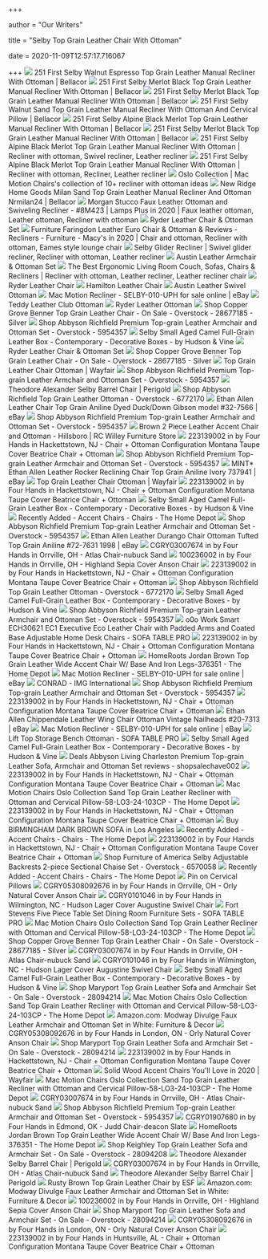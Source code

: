 +++
        
author = "Our Writers"
        
title = "Selby Top Grain Leather Chair With Ottoman"
        
date = 2020-11-09T12:57:17.716067
        
+++
[ ![](https://www.bellacor.com/media.bellacor.com/images/1500/251FIRST-601754938245.jpg)](https://www.bellacor.com/media.bellacor.com/images/1500/251FIRST-601754938245.jpg) 251 First Selby Walnut Espresso Top Grain Leather Manual Recliner With  Ottoman | Bellacor
[ ![](https://www.bellacor.com/media.bellacor.com/images/1500/251FIRST-601754938221.jpg)](https://www.bellacor.com/media.bellacor.com/images/1500/251FIRST-601754938221.jpg) 251 First Selby Merlot Black Top Grain Leather Manual Recliner With Ottoman  | Bellacor
[ ![](https://www.bellacor.com/media.bellacor.com/images/1500/251FIRST-601754938191_2.jpg)](https://www.bellacor.com/media.bellacor.com/images/1500/251FIRST-601754938191_2.jpg) 251 First Selby Merlot Black Top Grain Leather Manual Recliner With Ottoman  | Bellacor
[ ![](https://www.bellacor.com/media.bellacor.com/images/1500/251FIRST-601754938344.jpg)](https://www.bellacor.com/media.bellacor.com/images/1500/251FIRST-601754938344.jpg) 251 First Selby Walnut Sand Top Grain Leather Manual Recliner With Ottoman  And Cervical Pillow | Bellacor
[ ![](https://mediacdn.bellacor.com/images/500/251FIRST-601754938153.jpg)](https://mediacdn.bellacor.com/images/500/251FIRST-601754938153.jpg) 251 First Selby Alpine Black Merlot Top Grain Leather Manual Recliner With  Ottoman | Bellacor
[ ![](https://www.bellacor.com/media.bellacor.com/images/1500/251FIRST-601754938191_1.jpg)](https://www.bellacor.com/media.bellacor.com/images/1500/251FIRST-601754938191_1.jpg) 251 First Selby Merlot Black Top Grain Leather Manual Recliner With Ottoman  | Bellacor
[ ![](https://i.pinimg.com/736x/1c/ed/e0/1cede0885dd656052b0e8a21ba94f41e.jpg)](https://i.pinimg.com/736x/1c/ed/e0/1cede0885dd656052b0e8a21ba94f41e.jpg) 251 First Selby Alpine Black Merlot Top Grain Leather Manual Recliner With  Ottoman | Recliner with ottoman, Swivel recliner, Leather recliner
[ ![](https://i.pinimg.com/474x/52/73/6b/52736bf5f7b176d6ca4088621a588c9e.jpg)](https://i.pinimg.com/474x/52/73/6b/52736bf5f7b176d6ca4088621a588c9e.jpg) 251 First Selby Alpine Black Merlot Top Grain Leather Manual Recliner With  Ottoman | Recliner with ottoman, Recliner, Leather recliner
[ ![](https://i.pinimg.com/236x/fc/2e/0d/fc2e0d7a27770ab145e1ae1fbaee4d9b.jpg)](https://i.pinimg.com/236x/fc/2e/0d/fc2e0d7a27770ab145e1ae1fbaee4d9b.jpg) Oslo Collection | Mac Motion Chairs's collection of 10+ recliner with  ottoman ideas
[ ![](https://www.bellacor.com/media.bellacor.com/images/1500/2487-NRMILAN24.jpg)](https://www.bellacor.com/media.bellacor.com/images/1500/2487-NRMILAN24.jpg) New Ridge Home Goods Milan Sand Top Grain Leather Manual Recliner And  Ottoman Nrmilan24 | Bellacor
[ ![](https://i.pinimg.com/originals/8d/01/15/8d0115093e8fdd9b59111953dd2f492a.jpg)](https://i.pinimg.com/originals/8d/01/15/8d0115093e8fdd9b59111953dd2f492a.jpg) Morgan Stucco Faux Leather Ottoman and Swiveling Recliner - #8M423 | Lamps  Plus in 2020 | Faux leather ottoman, Leather ottoman, Recliner with ottoman
[ ![](https://assets.weimgs.com/weimgs/rk/images/wcm/products/202023/0013/ryder-leather-chair-ottoman-set-m.jpg)](https://assets.weimgs.com/weimgs/rk/images/wcm/products/202023/0013/ryder-leather-chair-ottoman-set-m.jpg) Ryder Leather Chair & Ottoman Set
[ ![](https://i.pinimg.com/originals/28/6c/6b/286c6b9bd54df4d91d7303b6aba401d2.jpg)](https://i.pinimg.com/originals/28/6c/6b/286c6b9bd54df4d91d7303b6aba401d2.jpg) Furniture Faringdon Leather Euro Chair & Ottoman & Reviews - Recliners -  Furniture - Macy's in 2020 | Chair and ottoman, Recliner with ottoman,  Eames style lounge chair
[ ![](https://i.pinimg.com/originals/af/d5/27/afd527a7d63e66a35f84727ed388c80a.jpg)](https://i.pinimg.com/originals/af/d5/27/afd527a7d63e66a35f84727ed388c80a.jpg) Selby Glider Recliner | Swivel glider recliner, Recliner with ottoman,  Leather recliner
[ ![](https://assets.weimgs.com/weimgs/ab/images/wcm/products/202023/0005/austin-leather-armchair-ottoman-set-m.jpg)](https://assets.weimgs.com/weimgs/ab/images/wcm/products/202023/0005/austin-leather-armchair-ottoman-set-m.jpg) Austin Leather Armchair & Ottoman Set
[ ![](https://i.pinimg.com/474x/77/f1/9a/77f19aefdbe4ca133a004633e4fbd2cf.jpg)](https://i.pinimg.com/474x/77/f1/9a/77f19aefdbe4ca133a004633e4fbd2cf.jpg) The Best Ergonomic Living Room Couch, Sofas, Chairs & Recliners | Recliner  with ottoman, Leather recliner, Leather recliner chair
[ ![](https://assets.weimgs.com/weimgs/ab/images/wcm/products/202040/0113/ryder-leather-chair-c.jpg)](https://assets.weimgs.com/weimgs/ab/images/wcm/products/202040/0113/ryder-leather-chair-c.jpg) Ryder Leather Chair
[ ![](https://assets.weimgs.com/weimgs/rk/images/wcm/products/202042/0007/hamilton-leather-chair-o.jpg)](https://assets.weimgs.com/weimgs/rk/images/wcm/products/202042/0007/hamilton-leather-chair-o.jpg) Hamilton Leather Chair
[ ![](https://assets.weimgs.com/weimgs/rk/images/wcm/products/202040/0142/austin-leather-swivel-ottoman-o.jpg)](https://assets.weimgs.com/weimgs/rk/images/wcm/products/202040/0142/austin-leather-swivel-ottoman-o.jpg) Austin Leather Swivel Ottoman
[ ![](https://i.ebayimg.com/images/g/Vh0AAOxyP4dTcsD5/s-l1600.jpg)](https://i.ebayimg.com/images/g/Vh0AAOxyP4dTcsD5/s-l1600.jpg) Mac Motion Recliner - SELBY-010-UPH for sale online | eBay
[ ![](https://assets.weimgs.com/weimgs/rk/images/wcm/products/202034/0005/teddy-leather-club-ottoman-m.jpg)](https://assets.weimgs.com/weimgs/rk/images/wcm/products/202034/0005/teddy-leather-club-ottoman-m.jpg) Teddy Leather Club Ottoman
[ ![](https://assets.weimgs.com/weimgs/rk/images/wcm/products/202040/0069/ryder-leather-ottoman-c.jpg)](https://assets.weimgs.com/weimgs/rk/images/wcm/products/202040/0069/ryder-leather-ottoman-c.jpg) Ryder Leather Ottoman
[ ![](https://ak1.ostkcdn.com/images/products/28677185/Judith-Top-Grain-Leather-Chair-7096a1b5-ac2c-4d04-9710-ec582fe8f2ce.jpg)](https://ak1.ostkcdn.com/images/products/28677185/Judith-Top-Grain-Leather-Chair-7096a1b5-ac2c-4d04-9710-ec582fe8f2ce.jpg) Shop Copper Grove Benner Top Grain Leather Chair - On Sale - Overstock -  28677185 - Silver
[ ![](https://ak1.ostkcdn.com/images/products/is/images/direct/01a1754e6235ff30b471e945e32387384ca69e0b/Abbyson-Richfield-Premium-Top-grain-Leather-Armchair-and-Ottoman-Set.jpg)](https://ak1.ostkcdn.com/images/products/is/images/direct/01a1754e6235ff30b471e945e32387384ca69e0b/Abbyson-Richfield-Premium-Top-grain-Leather-Armchair-and-Ottoman-Set.jpg) Shop Abbyson Richfield Premium Top-grain Leather Armchair and Ottoman Set -  Overstock - 5954357
[ ![](https://st.hzcdn.com/simgs/48d1bda60b68a484_9-9371/home-design.jpg)](https://st.hzcdn.com/simgs/48d1bda60b68a484_9-9371/home-design.jpg) Selby Small Aged Camel Full-Grain Leather Box - Contemporary - Decorative  Boxes - by Hudson & Vine
[ ![](https://assets.weimgs.com/weimgs/rk/images/wcm/products/202023/0001/ryder-leather-chair-ottoman-set-c.jpg)](https://assets.weimgs.com/weimgs/rk/images/wcm/products/202023/0001/ryder-leather-chair-ottoman-set-c.jpg) Ryder Leather Chair & Ottoman Set
[ ![](https://ak1.ostkcdn.com/images/products/28677185/Judith-Top-Grain-Leather-Chair-a0a3a8f3-db9b-41ae-ae3e-8cbe8b645939.jpg)](https://ak1.ostkcdn.com/images/products/28677185/Judith-Top-Grain-Leather-Chair-a0a3a8f3-db9b-41ae-ae3e-8cbe8b645939.jpg) Shop Copper Grove Benner Top Grain Leather Chair - On Sale - Overstock -  28677185 - Silver
[ ![](https://secure.img1-fg.wfcdn.com/im/07084016/resize-h310-w310%5Ecompr-r85/7877/78772187/helga-top-grain-leather-chair-with-ottoman.jpg)](https://secure.img1-fg.wfcdn.com/im/07084016/resize-h310-w310%5Ecompr-r85/7877/78772187/helga-top-grain-leather-chair-with-ottoman.jpg) Top Grain Leather Chair Ottoman | Wayfair
[ ![](https://ak1.ostkcdn.com/images/products/is/images/direct/ad1bd6faf90ec0d0fd673c60fa83fdf1ad6015ab/Abbyson-Richfield-Premium-Top-grain-Leather-Armchair-and-Ottoman-Set.jpg)](https://ak1.ostkcdn.com/images/products/is/images/direct/ad1bd6faf90ec0d0fd673c60fa83fdf1ad6015ab/Abbyson-Richfield-Premium-Top-grain-Leather-Armchair-and-Ottoman-Set.jpg) Shop Abbyson Richfield Premium Top-grain Leather Armchair and Ottoman Set -  Overstock - 5954357
[ ![](https://secure.img1-fg.wfcdn.com/im/48127212/compr-r85/1264/126466421/selby-barrel-chair.jpg)](https://secure.img1-fg.wfcdn.com/im/48127212/compr-r85/1264/126466421/selby-barrel-chair.jpg) Theodore Alexander Selby Barrel Chair | Perigold
[ ![](https://ak1.ostkcdn.com/images/products/is/images/direct/c80522a4a31c5bb71649521bf31026c06ce61868/Abbyson-Richfield-Top-Grain-Leather-Ottoman.jpg?impolicy=medium&imwidth=200)](https://ak1.ostkcdn.com/images/products/is/images/direct/c80522a4a31c5bb71649521bf31026c06ce61868/Abbyson-Richfield-Top-Grain-Leather-Ottoman.jpg?impolicy=medium&imwidth=200) Shop Abbyson Richfield Top Grain Leather Ottoman - Overstock - 6772170
[ ![](https://i.ebayimg.com/images/g/ElYAAOSwIlBeoRg~/s-l400.jpg)](https://i.ebayimg.com/images/g/ElYAAOSwIlBeoRg~/s-l400.jpg) Ethan Allen Leather Chair Top Grain Aniline Dyed Duck/Down Gibson model  #32-7566 | eBay
[ ![](https://ak1.ostkcdn.com/images/products/is/images/direct/8f3357c4443bd1aeac2d6a20eaf6e523945a5eaa/Abbyson-Richfield-Premium-Top-grain-Leather-Armchair-and-Ottoman-Set.jpg)](https://ak1.ostkcdn.com/images/products/is/images/direct/8f3357c4443bd1aeac2d6a20eaf6e523945a5eaa/Abbyson-Richfield-Premium-Top-grain-Leather-Armchair-and-Ottoman-Set.jpg) Shop Abbyson Richfield Premium Top-grain Leather Armchair and Ottoman Set -  Overstock - 5954357
[ ![](http://static.rcwilley.com/products/110946588/Brown-2-Piece-Leather-Accent-Chair-and-Ottoman---Hillsboro-rcwilley-image1~800.jpg)](http://static.rcwilley.com/products/110946588/Brown-2-Piece-Leather-Accent-Chair-and-Ottoman---Hillsboro-rcwilley-image1~800.jpg) Brown 2 Piece Leather Accent Chair and Ottoman - Hillsboro | RC Willey  Furniture Store
[ ![](https://images.webfronts.com/cache/meenvfutrjcc.jpg?imgeng=/w_300)](https://images.webfronts.com/cache/meenvfutrjcc.jpg?imgeng=/w_300) 223139002 in by Four Hands in Hackettstown, NJ - Chair + Ottoman  Configuration Montana Taupe Cover Beatrice Chair + Ottoman
[ ![](https://ak1.ostkcdn.com/images/products/is/images/direct/8cf1a63264892243b25f8524c4f03d619c1c08c7/Abbyson-Richfield-Premium-Top-grain-Leather-Armchair-and-Ottoman-Set.jpg)](https://ak1.ostkcdn.com/images/products/is/images/direct/8cf1a63264892243b25f8524c4f03d619c1c08c7/Abbyson-Richfield-Premium-Top-grain-Leather-Armchair-and-Ottoman-Set.jpg) Shop Abbyson Richfield Premium Top-grain Leather Armchair and Ottoman Set -  Overstock - 5954357
[ ![](https://i.ebayimg.com/images/g/494AAOSwxTxfJu~m/s-l400.jpg)](https://i.ebayimg.com/images/g/494AAOSwxTxfJu~m/s-l400.jpg) MINT* Ethan Allen Leather Rocker Reclining Chair Top Grain Aniline Ivory  737941 | eBay
[ ![](https://secure.img1-fg.wfcdn.com/im/81542628/resize-h160-w160%5Ecompr-r85/7877/78772936/Silke+Top+Grain+Leather+Chair+with+Ottoman.jpg)](https://secure.img1-fg.wfcdn.com/im/81542628/resize-h160-w160%5Ecompr-r85/7877/78772936/Silke+Top+Grain+Leather+Chair+with+Ottoman.jpg) Top Grain Leather Chair Ottoman | Wayfair
[ ![](https://images.webfronts.com/cache/medjjqeeoeuu.jpg?imgeng=/w_500/h_500/m_letterbox_ffffff_100)](https://images.webfronts.com/cache/medjjqeeoeuu.jpg?imgeng=/w_500/h_500/m_letterbox_ffffff_100) 223139002 in by Four Hands in Hackettstown, NJ - Chair + Ottoman  Configuration Montana Taupe Cover Beatrice Chair + Ottoman
[ ![](https://st.hzcdn.com/fimgs/41014ce90d2e63d1_6913-w300-h300-b1-p10--.jpg)](https://st.hzcdn.com/fimgs/41014ce90d2e63d1_6913-w300-h300-b1-p10--.jpg) Selby Small Aged Camel Full-Grain Leather Box - Contemporary - Decorative  Boxes - by Hudson & Vine
[ ![](https://images.homedepot-static.com/productImages/1a44ba9a-0325-4462-9d87-7759e9a8a3b2/svn/red-madeleine-home-accent-chairs-mh-ch-708-64_400.jpg)](https://images.homedepot-static.com/productImages/1a44ba9a-0325-4462-9d87-7759e9a8a3b2/svn/red-madeleine-home-accent-chairs-mh-ch-708-64_400.jpg) Recently Added - Accent Chairs - Chairs - The Home Depot
[ ![](https://ak1.ostkcdn.com/images/products/is/images/direct/1e7d40e1b799f0152819b96d414883a6f8366a5a/Abbyson-Richfield-Premium-Top-grain-Leather-Armchair-and-Ottoman-Set.jpg?impolicy=medium)](https://ak1.ostkcdn.com/images/products/is/images/direct/1e7d40e1b799f0152819b96d414883a6f8366a5a/Abbyson-Richfield-Premium-Top-grain-Leather-Armchair-and-Ottoman-Set.jpg?impolicy=medium) Shop Abbyson Richfield Premium Top-grain Leather Armchair and Ottoman Set -  Overstock - 5954357
[ ![](https://i.ebayimg.com/images/g/VdcAAOSw3xJfZRGo/s-l400.jpg)](https://i.ebayimg.com/images/g/VdcAAOSw3xJfZRGo/s-l400.jpg) Ethan Allen Leather Durango Chair Ottoman Tufted Top Grain Aniline #72-7631  1998 | eBay
[ ![](https://images.webfronts.com/cache/meurmmdtgpsn.jpg?imgeng=/w_800)](https://images.webfronts.com/cache/meurmmdtgpsn.jpg?imgeng=/w_800) CGRY03007674 in by Four Hands in Orrville, OH - Atlas Chair-nubuck Sand
[ ![](https://images.webfronts.com/cache/meevfgbreicr.jpg?imgeng=/w_800)](https://images.webfronts.com/cache/meevfgbreicr.jpg?imgeng=/w_800) 100236002 in by Four Hands in Orrville, OH - Highland Sepia Cover Anson  Chair
[ ![](https://images.webfronts.com/cache/mejicapuuuuy.jpg?imgeng=/w_500/h_500/m_letterbox_ffffff_100)](https://images.webfronts.com/cache/mejicapuuuuy.jpg?imgeng=/w_500/h_500/m_letterbox_ffffff_100) 223139002 in by Four Hands in Hackettstown, NJ - Chair + Ottoman  Configuration Montana Taupe Cover Beatrice Chair + Ottoman
[ ![](https://ak1.ostkcdn.com/images/products/is/images/direct/09899c4547e5b9b8ba5f2b6680a6f204587c8e0b/Abbyson-Richfield-Top-Grain-Leather-Ottoman.jpg)](https://ak1.ostkcdn.com/images/products/is/images/direct/09899c4547e5b9b8ba5f2b6680a6f204587c8e0b/Abbyson-Richfield-Top-Grain-Leather-Ottoman.jpg) Shop Abbyson Richfield Top Grain Leather Ottoman - Overstock - 6772170
[ ![](https://st.hzcdn.com/fimgs/d241bda80d2e6406_6959-w300-h300-b1-p10--.jpg)](https://st.hzcdn.com/fimgs/d241bda80d2e6406_6959-w300-h300-b1-p10--.jpg) Selby Small Aged Camel Full-Grain Leather Box - Contemporary - Decorative  Boxes - by Hudson & Vine
[ ![](https://ak1.ostkcdn.com/images/products/is/images/direct/b48943302791a88ca4d12fdea8c6916ca424fde8/Abbyson-Richfield-Premium-Top-grain-Leather-Armchair-and-Ottoman-Set.jpg)](https://ak1.ostkcdn.com/images/products/is/images/direct/b48943302791a88ca4d12fdea8c6916ca424fde8/Abbyson-Richfield-Premium-Top-grain-Leather-Armchair-and-Ottoman-Set.jpg) Shop Abbyson Richfield Premium Top-grain Leather Armchair and Ottoman Set -  Overstock - 5954357
[ ![](http://ecx.images-amazon.com/images/I/417qfwEOZiL._SY300_.jpg)](http://ecx.images-amazon.com/images/I/417qfwEOZiL._SY300_.jpg) o0o Work Smart ECH30621 EC1 Executive Eco Leather Chair with Padded Arms  and Coated Base Adjustable Home Desk Chairs - SOFA TABLE PRO
[ ![](https://images.webfronts.com/cache/mexnrsvunpmg.jpg?imgeng=/w_500/h_500/m_letterbox_ffffff_100)](https://images.webfronts.com/cache/mexnrsvunpmg.jpg?imgeng=/w_500/h_500/m_letterbox_ffffff_100) 223139002 in by Four Hands in Hackettstown, NJ - Chair + Ottoman  Configuration Montana Taupe Cover Beatrice Chair + Ottoman
[ ![](https://images.homedepot-static.com/productImages/420fc115-5431-45ba-82e3-264cf89e6c1e/svn/brown-homeroots-accent-chairs-376351-64_1000.jpg)](https://images.homedepot-static.com/productImages/420fc115-5431-45ba-82e3-264cf89e6c1e/svn/brown-homeroots-accent-chairs-376351-64_1000.jpg) HomeRoots Jordan Brown Top Grain Leather Wide Accent Chair W/ Base And Iron  Legs-376351 - The Home Depot
[ ![](https://i.ebayimg.com/images/g/rxYAAMXQCZ1TcsD9/s-l1600.jpg)](https://i.ebayimg.com/images/g/rxYAAMXQCZ1TcsD9/s-l1600.jpg) Mac Motion Recliner - SELBY-010-UPH for sale online | eBay
[ ![](https://imgcomfort.com/Userfiles/Upload/images/Modules/Products/0_RMF360-Conrad-S552-922_IMG8833.png)](https://imgcomfort.com/Userfiles/Upload/images/Modules/Products/0_RMF360-Conrad-S552-922_IMG8833.png) CONRAD - IMG International
[ ![](https://ak1.ostkcdn.com/images/products/is/images/direct/f0404b0b0a396104aaeed278c467e94fab2652e6/Abbyson-Richfield-Premium-Top-grain-Leather-Armchair-and-Ottoman-Set.jpg)](https://ak1.ostkcdn.com/images/products/is/images/direct/f0404b0b0a396104aaeed278c467e94fab2652e6/Abbyson-Richfield-Premium-Top-grain-Leather-Armchair-and-Ottoman-Set.jpg) Shop Abbyson Richfield Premium Top-grain Leather Armchair and Ottoman Set -  Overstock - 5954357
[ ![](https://images.webfronts.com/cache/meuexbufbwuq.jpg?imgeng=/w_500/h_500/m_letterbox_ffffff_100)](https://images.webfronts.com/cache/meuexbufbwuq.jpg?imgeng=/w_500/h_500/m_letterbox_ffffff_100) 223139002 in by Four Hands in Hackettstown, NJ - Chair + Ottoman  Configuration Montana Taupe Cover Beatrice Chair + Ottoman
[ ![](https://i.ebayimg.com/images/g/P7oAAOSwphhffqrx/s-l400.jpg)](https://i.ebayimg.com/images/g/P7oAAOSwphhffqrx/s-l400.jpg) Ethan Allen Chippendale Leather Wing Chair Ottoman Vintage Nailheads  #20-7313 | eBay
[ ![](https://i.ebayimg.com/images/g/FDQAAOxyZzlTcsD-/s-l1600.jpg)](https://i.ebayimg.com/images/g/FDQAAOxyZzlTcsD-/s-l1600.jpg) Mac Motion Recliner - SELBY-010-UPH for sale online | eBay
[ ![](http://ecx.images-amazon.com/images/I/41JNnqM3H-L._SX300_.jpg)](http://ecx.images-amazon.com/images/I/41JNnqM3H-L._SX300_.jpg) Lift Top Storage Bench Ottoman - SOFA TABLE PRO
[ ![](https://st.hzcdn.com/fimgs/b4618f340d2e6427_6973-w300-h300-b1-p10--.jpg)](https://st.hzcdn.com/fimgs/b4618f340d2e6427_6973-w300-h300-b1-p10--.jpg) Selby Small Aged Camel Full-Grain Leather Box - Contemporary - Decorative  Boxes - by Hudson & Vine
[ ![](http://ak1.ostkcdn.com/images/products/5660574/Abbyson-Living-Charleston-Premium-Top-grain-Leather-Sofa-Armchair-and-Ottoman-Set-T13409434.jpg)](http://ak1.ostkcdn.com/images/products/5660574/Abbyson-Living-Charleston-Premium-Top-grain-Leather-Sofa-Armchair-and-Ottoman-Set-T13409434.jpg) Deals Abbyson Living Charleston Premium Top-grain Leather Sofa, Armchair  and Ottoman Set reviews - shopsalechave002
[ ![](https://images.webfronts.com/cache/meshslkmopsp.jpg?imgeng=/w_500/h_500/m_letterbox_ffffff_100)](https://images.webfronts.com/cache/meshslkmopsp.jpg?imgeng=/w_500/h_500/m_letterbox_ffffff_100) 223139002 in by Four Hands in Hackettstown, NJ - Chair + Ottoman  Configuration Montana Taupe Cover Beatrice Chair + Ottoman
[ ![](https://images.homedepot-static.com/productImages/3cc294a2-df0c-4772-b965-fd740b7c6430/svn/sand-recliners-58-lo3-24-103cp-64_1000.jpg)](https://images.homedepot-static.com/productImages/3cc294a2-df0c-4772-b965-fd740b7c6430/svn/sand-recliners-58-lo3-24-103cp-64_1000.jpg) Mac Motion Chairs Oslo Collection Sand Top Grain Leather Recliner with  Ottoman and Cervical Pillow-58-LO3-24-103CP - The Home Depot
[ ![](https://images.webfronts.com/cache/mexjrxsdegso.jpg?imgeng=/w_500/h_500/m_letterbox_ffffff_100)](https://images.webfronts.com/cache/mexjrxsdegso.jpg?imgeng=/w_500/h_500/m_letterbox_ffffff_100) 223139002 in by Four Hands in Hackettstown, NJ - Chair + Ottoman  Configuration Montana Taupe Cover Beatrice Chair + Ottoman
[ ![](https://lacomfy.com/image/cache/data/Living%20Room/05945%20sofa-590x590.jpg)](https://lacomfy.com/image/cache/data/Living%20Room/05945%20sofa-590x590.jpg) Buy BIRMINGHAM DARK BROWN SOFA in Los Angeles
[ ![](https://images.homedepot-static.com/productImages/e97af23e-2066-4131-99ae-e8b27483e5f4/svn/rust-red-boyel-living-accent-chairs-jxy-wfhm0613r-64_400.jpg)](https://images.homedepot-static.com/productImages/e97af23e-2066-4131-99ae-e8b27483e5f4/svn/rust-red-boyel-living-accent-chairs-jxy-wfhm0613r-64_400.jpg) Recently Added - Accent Chairs - Chairs - The Home Depot
[ ![](https://images.webfronts.com/cache/melswcpkyqmb.jpg?imgeng=/w_500/h_500/m_letterbox_ffffff_100)](https://images.webfronts.com/cache/melswcpkyqmb.jpg?imgeng=/w_500/h_500/m_letterbox_ffffff_100) 223139002 in by Four Hands in Hackettstown, NJ - Chair + Ottoman  Configuration Montana Taupe Cover Beatrice Chair + Ottoman
[ ![](https://ak1.ostkcdn.com/images/products/6570058/Furniture-of-America-Selby-Adjustable-Backrests-2-piece-Sectional-Chaise-Set-6b9f489d-ed1f-4e42-8dcf-5f7bb138035c.jpg)](https://ak1.ostkcdn.com/images/products/6570058/Furniture-of-America-Selby-Adjustable-Backrests-2-piece-Sectional-Chaise-Set-6b9f489d-ed1f-4e42-8dcf-5f7bb138035c.jpg) Shop Furniture of America Selby Adjustable Backrests 2-piece Sectional  Chaise Set - Overstock - 6570058
[ ![](https://images.homedepot-static.com/productImages/a462e947-5931-4bf2-b4e4-110a40e7a193/svn/brown-leather-black-leg-madeleine-home-accent-chairs-mh-ch-712-64_400.jpg)](https://images.homedepot-static.com/productImages/a462e947-5931-4bf2-b4e4-110a40e7a193/svn/brown-leather-black-leg-madeleine-home-accent-chairs-mh-ch-712-64_400.jpg) Recently Added - Accent Chairs - Chairs - The Home Depot
[ ![](https://i.pinimg.com/originals/c5/2f/4d/c52f4df8e3804e7034f2935474856f3b.jpg)](https://i.pinimg.com/originals/c5/2f/4d/c52f4df8e3804e7034f2935474856f3b.jpg) Pin on Cervical Pillows
[ ![](https://images.webfronts.com/cache/mehaugafyqwd.jpg?imgeng=/w_800)](https://images.webfronts.com/cache/mehaugafyqwd.jpg?imgeng=/w_800) CGRY05308092676 in by Four Hands in Orrville, OH - Orly Natural Cover Anson  Chair
[ ![](https://images.webfronts.com/cache/metuficeusfn.jpg?imgeng=/w_300)](https://images.webfronts.com/cache/metuficeusfn.jpg?imgeng=/w_300) CGRY0101046 in by Four Hands in Wilmington, NC - Hudson Lager Cover  Augustine Swivel Chair
[ ![](http://ecx.images-amazon.com/images/I/41K5gn4ap2L._SY300_.jpg)](http://ecx.images-amazon.com/images/I/41K5gn4ap2L._SY300_.jpg) Fort Stevens Five Piece Table Set Dining Room Furniture Sets - SOFA TABLE  PRO
[ ![](https://images.homedepot-static.com/productImages/a951f02e-1a01-47b3-8ee7-057ece31fdb9/svn/sand-recliners-58-lo3-24-103cp-1f_600.jpg)](https://images.homedepot-static.com/productImages/a951f02e-1a01-47b3-8ee7-057ece31fdb9/svn/sand-recliners-58-lo3-24-103cp-1f_600.jpg) Mac Motion Chairs Oslo Collection Sand Top Grain Leather Recliner with  Ottoman and Cervical Pillow-58-LO3-24-103CP - The Home Depot
[ ![](https://ak1.ostkcdn.com/images/products/28677185/Judith-Top-Grain-Leather-Chair-53906565-f172-4809-8cb8-4ec8cf9b9d39.jpg)](https://ak1.ostkcdn.com/images/products/28677185/Judith-Top-Grain-Leather-Chair-53906565-f172-4809-8cb8-4ec8cf9b9d39.jpg) Shop Copper Grove Benner Top Grain Leather Chair - On Sale - Overstock -  28677185 - Silver
[ ![](https://images.webfronts.com/cache/meypnqypyipj.jpg?imgeng=/w_280/h_280/m_letterbox_ffffff_100)](https://images.webfronts.com/cache/meypnqypyipj.jpg?imgeng=/w_280/h_280/m_letterbox_ffffff_100) CGRY03007674 in by Four Hands in Orrville, OH - Atlas Chair-nubuck Sand
[ ![](https://images.webfronts.com/cache/mecwelrgofic.jpg?imgeng=/w_500/h_500/m_letterbox_ffffff_100)](https://images.webfronts.com/cache/mecwelrgofic.jpg?imgeng=/w_500/h_500/m_letterbox_ffffff_100) CGRY0101046 in by Four Hands in Wilmington, NC - Hudson Lager Cover  Augustine Swivel Chair
[ ![](https://st.hzcdn.com/fimgs/76815c510d2e63e6_2694-w300-h300-b1-p10--.jpg)](https://st.hzcdn.com/fimgs/76815c510d2e63e6_2694-w300-h300-b1-p10--.jpg) Selby Small Aged Camel Full-Grain Leather Box - Contemporary - Decorative  Boxes - by Hudson & Vine
[ ![](https://ak1.ostkcdn.com/images/products/28094214/Maryport-Top-Grain-Leather-Sofa-and-Armchair-Set-2707d320-4ef9-471b-97e7-436f4d393a56.jpg)](https://ak1.ostkcdn.com/images/products/28094214/Maryport-Top-Grain-Leather-Sofa-and-Armchair-Set-2707d320-4ef9-471b-97e7-436f4d393a56.jpg) Shop Maryport Top Grain Leather Sofa and Armchair Set - On Sale - Overstock  - 28094214
[ ![](https://images.homedepot-static.com/productImages/0a02c521-4e86-49ba-bec4-ea8e91e08229/svn/sand-recliners-58-lo3-24-103cp-4f_600.jpg)](https://images.homedepot-static.com/productImages/0a02c521-4e86-49ba-bec4-ea8e91e08229/svn/sand-recliners-58-lo3-24-103cp-4f_600.jpg) Mac Motion Chairs Oslo Collection Sand Top Grain Leather Recliner with  Ottoman and Cervical Pillow-58-LO3-24-103CP - The Home Depot
[ ![](https://m.media-amazon.com/images/I/61EPKfMv7XL._AC_.__US500__.jpg)](https://m.media-amazon.com/images/I/61EPKfMv7XL._AC_.__US500__.jpg) Amazon.com: Modway Divulge Faux Leather Armchair and Ottoman Set in White:  Furniture & Decor
[ ![](https://images.webfronts.com/cache/meygxvufnuxe.jpg?imgeng=/w_500/h_500/m_letterbox_ffffff_100)](https://images.webfronts.com/cache/meygxvufnuxe.jpg?imgeng=/w_500/h_500/m_letterbox_ffffff_100) CGRY05308092676 in by Four Hands in London, ON - Orly Natural Cover Anson  Chair
[ ![](https://ak1.ostkcdn.com/images/products/28094214/Maryport-Top-Grain-Leather-Sofa-and-Armchair-Set-25df4937-7221-4557-8b83-f56d27ea6a43.jpg)](https://ak1.ostkcdn.com/images/products/28094214/Maryport-Top-Grain-Leather-Sofa-and-Armchair-Set-25df4937-7221-4557-8b83-f56d27ea6a43.jpg) Shop Maryport Top Grain Leather Sofa and Armchair Set - On Sale - Overstock  - 28094214
[ ![](https://images.webfronts.com/cache/menujqwuxwqg.jpg?imgeng=/w_500/h_500/m_letterbox_ffffff_100)](https://images.webfronts.com/cache/menujqwuxwqg.jpg?imgeng=/w_500/h_500/m_letterbox_ffffff_100) 223139002 in by Four Hands in Hackettstown, NJ - Chair + Ottoman  Configuration Montana Taupe Cover Beatrice Chair + Ottoman
[ ![](https://secure.img1-fg.wfcdn.com/im/58064646/resize-h160-w160%5Ecompr-r85/1238/123859391/Selby+Armchair.jpg)](https://secure.img1-fg.wfcdn.com/im/58064646/resize-h160-w160%5Ecompr-r85/1238/123859391/Selby+Armchair.jpg) Solid Wood Accent Chairs You'll Love in 2020 | Wayfair
[ ![](https://images.homedepot-static.com/productImages/59b6d51e-0b0f-48c0-93e4-25a27a2aeb90/svn/sand-recliners-58-lo3-24-103cp-76_600.jpg)](https://images.homedepot-static.com/productImages/59b6d51e-0b0f-48c0-93e4-25a27a2aeb90/svn/sand-recliners-58-lo3-24-103cp-76_600.jpg) Mac Motion Chairs Oslo Collection Sand Top Grain Leather Recliner with  Ottoman and Cervical Pillow-58-LO3-24-103CP - The Home Depot
[ ![](https://images.webfronts.com/cache/mexrjclxhnbg.jpg?imgeng=/w_800)](https://images.webfronts.com/cache/mexrjclxhnbg.jpg?imgeng=/w_800) CGRY03007674 in by Four Hands in Orrville, OH - Atlas Chair-nubuck Sand
[ ![](https://ak1.ostkcdn.com/images/products/is/images/direct/beee7034e1fb37b8755109a7097424a76f9424d4/Abbyson-Richfield-Premium-Top-grain-Leather-Armchair-and-Ottoman-Set.jpg)](https://ak1.ostkcdn.com/images/products/is/images/direct/beee7034e1fb37b8755109a7097424a76f9424d4/Abbyson-Richfield-Premium-Top-grain-Leather-Armchair-and-Ottoman-Set.jpg) Shop Abbyson Richfield Premium Top-grain Leather Armchair and Ottoman Set -  Overstock - 5954357
[ ![](https://images.webfronts.com/cache/mevqaormyefc.jpg?imgeng=/w_500/h_500/m_letterbox_ffffff_100)](https://images.webfronts.com/cache/mevqaormyefc.jpg?imgeng=/w_500/h_500/m_letterbox_ffffff_100) CGRY01907680 in by Four Hands in Edmond, OK - Judd Chair-deacon Slate
[ ![](https://images.homedepot-static.com/productImages/912cb451-7b76-4fdd-90d1-aafb26363885/svn/brown-homeroots-accent-chairs-376351-c3_600.jpg)](https://images.homedepot-static.com/productImages/912cb451-7b76-4fdd-90d1-aafb26363885/svn/brown-homeroots-accent-chairs-376351-c3_600.jpg) HomeRoots Jordan Brown Top Grain Leather Wide Accent Chair W/ Base And Iron  Legs-376351 - The Home Depot
[ ![](https://ak1.ostkcdn.com/images/products/28094208/Keighley-Top-Grain-Leather-Sofa-and-Armchair-Set-8e88ec92-6be7-4229-80e3-332db18f3327.jpg)](https://ak1.ostkcdn.com/images/products/28094208/Keighley-Top-Grain-Leather-Sofa-and-Armchair-Set-8e88ec92-6be7-4229-80e3-332db18f3327.jpg) Shop Keighley Top Grain Leather Sofa and Armchair Set - On Sale - Overstock  - 28094208
[ ![](https://secure.img1-fg.wfcdn.com/im/08422920/resize-h340-p1-w340%5Ecompr-r70/1191/119105549/Ice+Breaker+Barrel+Chair.jpg)](https://secure.img1-fg.wfcdn.com/im/08422920/resize-h340-p1-w340%5Ecompr-r70/1191/119105549/Ice+Breaker+Barrel+Chair.jpg) Theodore Alexander Selby Barrel Chair | Perigold
[ ![](https://images.webfronts.com/cache/mehpumqlsrxa.jpg?imgeng=/w_800)](https://images.webfronts.com/cache/mehpumqlsrxa.jpg?imgeng=/w_800) CGRY03007674 in by Four Hands in Orrville, OH - Atlas Chair-nubuck Sand
[ ![](https://secure.img1-fg.wfcdn.com/im/11473147/resize-h340-p1-w340%5Ecompr-r70/5238/52382237/Anna+Armchair.jpg)](https://secure.img1-fg.wfcdn.com/im/11473147/resize-h340-p1-w340%5Ecompr-r70/5238/52382237/Anna+Armchair.jpg) Theodore Alexander Selby Barrel Chair | Perigold
[ ![](https://sep.yimg.com/ca/I/yhst-140356018263620_2636_130632003)](https://sep.yimg.com/ca/I/yhst-140356018263620_2636_130632003) Rusty Brown Top Grain Leather Chair by ESF
[ ![](https://m.media-amazon.com/images/I/81p55EC986L._AC_SS350_.jpg)](https://m.media-amazon.com/images/I/81p55EC986L._AC_SS350_.jpg) Amazon.com: Modway Divulge Faux Leather Armchair and Ottoman Set in White:  Furniture & Decor
[ ![](https://images.webfronts.com/cache/meoaotglbbwj.jpg?imgeng=/w_800)](https://images.webfronts.com/cache/meoaotglbbwj.jpg?imgeng=/w_800) 100236002 in by Four Hands in Orrville, OH - Highland Sepia Cover Anson  Chair
[ ![](https://ak1.ostkcdn.com/images/products/28094214/Maryport-Top-Grain-Leather-Sofa-and-Armchair-Set-c2960ace-553d-4fd2-8cf3-b93339452ba7_1000.jpg?impolicy=medium)](https://ak1.ostkcdn.com/images/products/28094214/Maryport-Top-Grain-Leather-Sofa-and-Armchair-Set-c2960ace-553d-4fd2-8cf3-b93339452ba7_1000.jpg?impolicy=medium) Shop Maryport Top Grain Leather Sofa and Armchair Set - On Sale - Overstock  - 28094214
[ ![](https://images.webfronts.com/cache/merlhnbeebli.jpg?imgeng=/w_500/h_500/m_letterbox_ffffff_100)](https://images.webfronts.com/cache/merlhnbeebli.jpg?imgeng=/w_500/h_500/m_letterbox_ffffff_100) CGRY05308092676 in by Four Hands in London, ON - Orly Natural Cover Anson  Chair
[ ![](https://images.webfronts.com/cache/meoaftmmgcsl.jpg?imgeng=/w_220/h_220/m_letterbox_ffffff_100)](https://images.webfronts.com/cache/meoaftmmgcsl.jpg?imgeng=/w_220/h_220/m_letterbox_ffffff_100) 223139002 in by Four Hands in Huntsville, AL - Chair + Ottoman  Configuration Montana Taupe Cover Beatrice Chair + Ottoman
